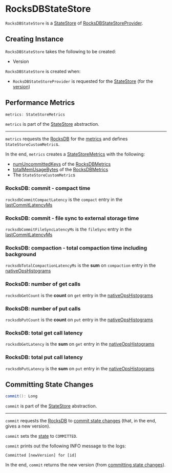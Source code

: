 # RocksDBStateStore

`RocksDBStateStore` is a [StateStore](../stateful-stream-processing/StateStore.md) of [RocksDBStateStoreProvider](RocksDBStateStoreProvider.md).

## Creating Instance

`RocksDBStateStore` takes the following to be created:

* <span id="lastVersion"> Version

`RocksDBStateStore` is created when:

* `RocksDBStateStoreProvider` is requested for the [StateStore](RocksDBStateStoreProvider.md#getStore) (for the [version](#version))

## <span id="metrics"> Performance Metrics

```scala
metrics: StateStoreMetrics
```

`metrics` is part of the [StateStore](../stateful-stream-processing/StateStore.md#metrics) abstraction.

---

`metrics` requests the [RocksDB](RocksDBStateStoreProvider.md#rocksDB) for the [metrics](RocksDB.md#metrics) and defines `StateStoreCustomMetric`s.

In the end, `metrics` creates a [StateStoreMetrics](../stateful-stream-processing/StateStoreMetrics.md) with the following:

* [numUncommittedKeys](RocksDBMetrics.md#numUncommittedKeys) of the [RocksDBMetrics](RocksDBMetrics.md)
* [totalMemUsageBytes](RocksDBMetrics.md#totalMemUsageBytes) of the [RocksDBMetrics](RocksDBMetrics.md)
* The `StateStoreCustomMetric`s

### <span id="rocksdbCommitCompactLatency"><span id="CUSTOM_METRIC_COMMIT_COMPACT_TIME"> RocksDB: commit - compact time

`rocksdbCommitCompactLatency` is the `compact` entry in the [lastCommitLatencyMs](RocksDBMetrics.md#lastCommitLatencyMs)

### <span id="rocksdbCommitFileSyncLatencyMs"><span id="CUSTOM_METRIC_FILESYNC_TIME"><span id="fileSync"> RocksDB: commit - file sync to external storage time

`rocksdbCommitFileSyncLatencyMs` is the `fileSync` entry in the [lastCommitLatencyMs](RocksDBMetrics.md#lastCommitLatencyMs)

### <span id="rocksdbTotalCompactionLatencyMs"><span id="CUSTOM_METRIC_TOTAL_COMPACT_TIME"> RocksDB: compaction - total compaction time including background

`rocksdbTotalCompactionLatencyMs` is the **sum** on `compaction` entry in the [nativeOpsHistograms](RocksDBMetrics.md#nativeOpsHistograms)

### <span id="rocksdbGetCount"><span id="CUSTOM_METRIC_GET_COUNT"> RocksDB: number of get calls

`rocksdbGetCount` is the **count** on `get` entry in the [nativeOpsHistograms](RocksDBMetrics.md#nativeOpsHistograms)

### <span id="rocksdbPutCount"><span id="CUSTOM_METRIC_PUT_COUNT"> RocksDB: number of put calls

`rocksdbPutCount` is the **count** on `put` entry in the [nativeOpsHistograms](RocksDBMetrics.md#nativeOpsHistograms)

### <span id="rocksdbGetLatency"><span id="CUSTOM_METRIC_GET_TIME"> RocksDB: total get call latency

`rocksdbGetLatency` is the **sum** on `get` entry in the [nativeOpsHistograms](RocksDBMetrics.md#nativeOpsHistograms)

### <span id="rocksdbPutLatency"><span id="CUSTOM_METRIC_PUT_TIME"> RocksDB: total put call latency

`rocksdbPutLatency` is the **sum** on `put` entry in the [nativeOpsHistograms](RocksDBMetrics.md#nativeOpsHistograms)

## <span id="commit"> Committing State Changes

```scala
commit(): Long
```

`commit` is part of the [StateStore](../stateful-stream-processing/StateStore.md#commit) abstraction.

---

`commit` requests the [RocksDB](RocksDBStateStoreProvider.md#rocksDB) to [commit state changes](RocksDB.md#commit) (that, in the end, gives a new version).

`commit` sets the [state](#state) to `COMMITTED`.

`commit` prints out the following INFO message to the logs:

```text
Committed [newVersion] for [id]
```

In the end, `commit` returns the new version (from [committing state changes](RocksDB.md#commit)).
